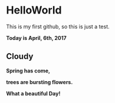 # HelloWorld
This is my first github, so this is just a test.

**Today is April, 6th, 2017**

**Cloudy**
------

**Spring has come,**

**trees are bursting flowers.**

**What a beautiful Day!**
